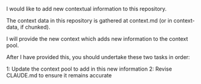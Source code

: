 I would like to add new contextual information to this repository.

The context data in this repository is gathered at context.md (or in context-data, if chunked).

I will provide the new context which adds new information to the context pool.

After I have provided this, you should undertake these two tasks in order:

1: Update the context pool to add in this new information 
2: Revise CLAUDE.md to ensure it remains accurate 